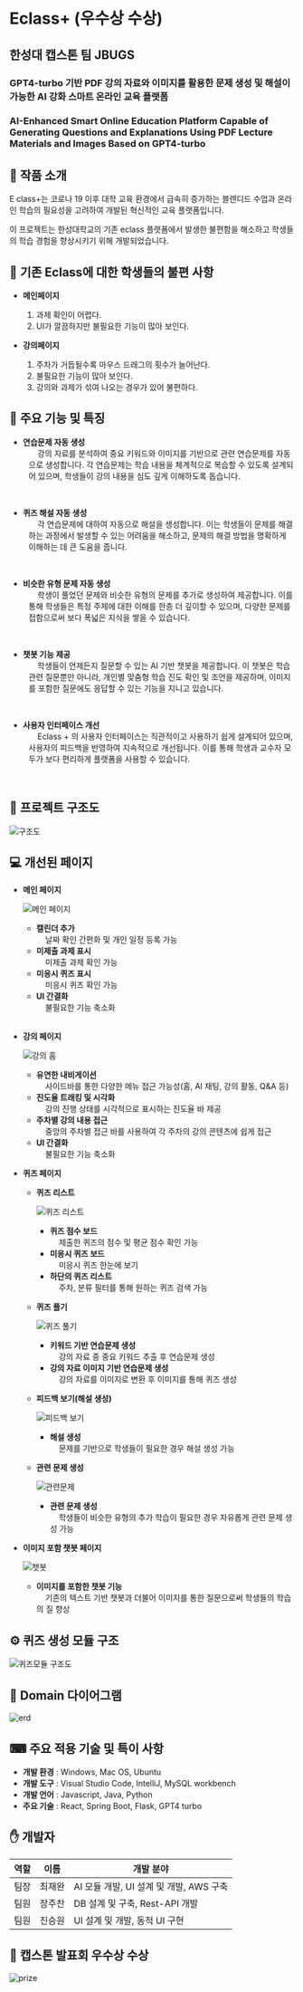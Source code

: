 # Eclass+ (우수상 수상)

## 한성대 캡스톤 팀 JBUGS 

### GPT4-turbo 기반 PDF 강의 자료와 이미지를 활용한 문제 생성 및 해설이 가능한 AI 강화 스마트 온라인 교육 플랫폼

### AI-Enhanced Smart Online Education Platform Capable of Generating Questions and Explanations Using PDF Lecture Materials and Images Based on GPT4-turbo

## 🔔 작품 소개

E class+는 코로나 19 이후 대학 교육 환경에서 급속히 증가하는 블렌디드 수업과 온라인 학습의 필요성을 고려하여 개발된 혁신적인 교육 플랫폼입니다.

이 프로젝트는 한성대학교의 기존 eclass 플랫폼에서 발생한 불편함을 해소하고 학생들의 학습 경험을 향상시키기 위해 개발되었습니다.

## 🚨 기존 Eclass에 대한 학생들의 불편 사항

- **메인페이지**

  1. 과제 확인이 어렵다.
  2. UI가 깔끔하지만 불필요한 기능이 많아 보인다.

- **강의페이지**
  1. 주차가 거듭될수록 마우스 드래그의 횟수가 늘어난다.
  2. 불필요한 기능이 많아 보인다.
  3. 강의와 과제가 섞여 나오는 경우가 있어 불편하다.

## 📄 주요 기능 및 특징

- **연습문제 자동 생성**
  <div style="margin-left: 10px;">
  &nbsp;&nbsp;&nbsp;&nbsp;강의 자료를 분석하여 중요 키워드와 이미지를 기반으로 관련 연습문제를 자동으로 생성합니다. 각 연습문제는 학습 내용을 체계적으로 복습할 수 있도록 설계되어 있으며, 학생들이 강의 내용을 심도 깊게 이해하도록 돕습니다.
  </div>
<br>

- **퀴즈 해설 자동 생성**
  <div style="margin-left: 10px;">
  &nbsp;&nbsp;&nbsp;&nbsp;각 연습문제에 대하여 자동으로 해설을 생성합니다. 이는 학생들이 문제를 해결하는 과정에서 발생할 수 있는 어려움을 해소하고, 문제의 해결 방법을 명확하게 이해하는 데 큰 도움을 줍니다.
  </div>
<br>

- **비슷한 유형 문제 자동 생성**
  <div style="margin-left: 10px;">
  &nbsp;&nbsp;&nbsp;&nbsp;학생이 풀었던 문제와 비슷한 유형의 문제를 추가로 생성하여 제공합니다. 이를 통해 학생들은 특정 주제에 대한 이해를 한층 더 깊이할 수 있으며, 다양한 문제를 접함으로써 보다 폭넓은 지식을 쌓을 수 있습니다.
  </div>
<br>

- **챗봇 기능 제공**
  <div style="margin-left: 10px;">
  &nbsp;&nbsp;&nbsp;&nbsp;학생들이 언제든지 질문할 수 있는 AI 기반 챗봇을 제공합니다. 이 챗봇은 학습 관련 질문뿐만 아니라, 개인별 맞춤형 학습 진도 확인 및 조언을 제공하며, 이미지를 포함한 질문에도 응답할 수 있는 기능을 지니고 있습니다.
  </div>
<br>

- **사용자 인터페이스 개선**
  <div style="margin-left: 10px;">
  &nbsp;&nbsp;&nbsp;&nbsp;Eclass + 의 사용자 인터페이스는 직관적이고 사용하기 쉽게 설계되어 있으며, 사용자의 피드백을 반영하여 지속적으로 개선됩니다. 이를 통해 학생과 교수자 모두가 보다 편리하게 플랫폼을 사용할 수 있습니다.
  </div>
<br>

## 🔗 프로젝트 구조도

![구조도](images/structure.png)

## 💻 개선된 페이지

- **메인 페이지**

  ![메인 페이지](images/main.png)

  - **캘린더 추가**  
  &nbsp;&nbsp;&nbsp;&nbsp;날짜 확인 간편화 및 개인 일정 등록 가능  
  - **미제출 과제 표시**  
  &nbsp;&nbsp;&nbsp;&nbsp;미제출 과제 확인 가능  
  - **미응시 퀴즈 표시**  
  &nbsp;&nbsp;&nbsp;&nbsp;미응시 퀴즈 확인 가능  
  - **UI 간결화**  
  &nbsp;&nbsp;&nbsp;&nbsp;불필요한 기능 축소화  
  <br>

- **강의 페이지**

  ![강의 홈](images/course.png)

  - **유연한 내비게이션**  
    &nbsp;&nbsp;&nbsp;&nbsp;사이드바를 통한 다양한 메뉴 접근 가능성(홈, AI 채팅, 강의 활동, Q&A 등)
  - **진도율 트래킹 및 시각화**  
    &nbsp;&nbsp;&nbsp;&nbsp;강의 진행 상태를 시각적으로 표시하는 진도율 바 제공
  - **주차별 강의 내용 접근**  
    &nbsp;&nbsp;&nbsp;&nbsp;중앙의 주차별 접근 바를 사용하여 각 주차의 강의 콘텐츠에 쉽게 접근
  - **UI 간결화**  
    &nbsp;&nbsp;&nbsp;&nbsp;불필요한 기능 축소화

- **퀴즈 페이지**

  - **퀴즈 리스트**

    ![퀴즈 리스트](images/quiz_list.png)

    - **퀴즈 점수 보드**  
      &nbsp;&nbsp;&nbsp;&nbsp;제출한 퀴즈의 점수 및 평균 점수 확인 가능
    - **미응시 퀴즈 보드**  
      &nbsp;&nbsp;&nbsp;&nbsp;미응시 퀴즈 한눈에 보기
    - **하단의 퀴즈 리스트**  
      &nbsp;&nbsp;&nbsp;&nbsp;주차, 분류 필터를 통해 원하는 퀴즈 검색 가능

  - **퀴즈 풀기**

    ![퀴즈 풀기](images/do_quiz.png)

    - **키워드 기반 연습문제 생성**  
      &nbsp;&nbsp;&nbsp;&nbsp;강의 자료 중 중요 키워드 추출 후 연습문제 생성
    - **강의 자료 이미지 기반 연습문제 생성**  
      &nbsp;&nbsp;&nbsp;&nbsp;강의 자료를 이미지로 변환 후 이미지를 통해 퀴즈 생성

  - **피드백 보기(해설 생성)**

    ![피드백 보기](images/feedback.png)

    - **해설 생성**  
      &nbsp;&nbsp;&nbsp;&nbsp;문제를 기반으로 학생들이 필요한 경우 해설 생성 가능

  - **관련 문제 생성**

    ![관련문제](images/related.png)

    - **관련 문제 생성**  
      &nbsp;&nbsp;&nbsp;&nbsp;학생들이 비슷한 유형의 추가 학습이 필요한 경우 자유롭게 관련 문제 생성 가능

- **이미지 포함 챗봇 페이지**

  ![챗봇](images/chatbot.png)

  - **이미지를 포함한 챗봇 기능**  
    &nbsp;&nbsp;&nbsp;&nbsp;기존의 텍스트 기반 챗봇과 더불어 이미지를 통한 질문으로써 학생들의 학습의 질 향상

## ⚙ 퀴즈 생성 모듈 구조

![퀴즈모듈 구조도](images/quiz_module_structure.png)

## 📄 Domain 다이어그램

![erd](images/erd.jpg)

## ⌨ 주요 적용 기술 및 특이 사항

- **개발 환경** : Windows, Mac OS, Ubuntu
- **개발 도구** : Visual Studio Code, IntelliJ, MySQL workbench
- **개발 언어** : Javascript, Java, Python
- **주요 기술** : React, Spring Boot, Flask, GPT4 turbo

## ✋ 개발자

| 역할 | 이름   | 개발 분야                               |
| ---- | ------ | --------------------------------------- |
| 팀장 | 최재완 | AI 모듈 개발, UI 설계 및 개발, AWS 구축 |
| 팀원 | 장주찬 | DB 설계 및 구축, Rest-API 개발          |
| 팀원 | 진승원 | UI 설계 및 개발, 동적 UI 구현           |

## 🎉 캡스톤 발표회 우수상 수상
![prize](images/prize.jpg)
